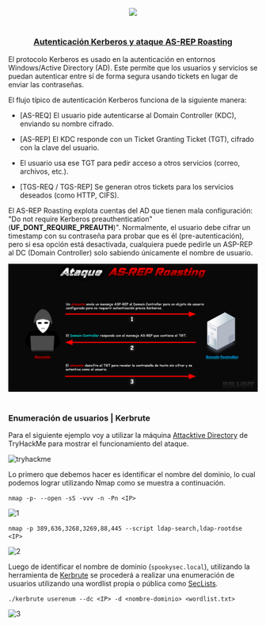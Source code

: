 <p align="center">
  <a href="https://github.com/DenverCoder1/readme-typing-svg"><img src="https://readme-typing-svg.herokuapp.com?font=Fira+Code&size=19&pause=1000&color=D1F700&width=350&lines=Ataque+de+AS-REP+Roasting"></a>
</p>

<h1 align="center"></h1>

<h3 align="center"><ins>Autenticación Kerberos y ataque AS-REP Roasting</ins></h3>

El protocolo Kerberos es usado en la autenticación en entornos Windows/Active Directory (AD). Este permite que los usuarios y servicios se puedan autenticar entre sí de forma segura usando tickets en lugar de enviar las contraseñas.

El flujo típico de autenticación Kerberos funciona de la siguiente manera:
- [AS-REQ] El usuario pide autenticarse al Domain Controller (KDC), enviando su nombre cifrado.

- [AS-REP] El KDC responde con un Ticket Granting Ticket (TGT), cifrado con la clave del usuario.

- El usuario usa ese TGT para pedir acceso a otros servicios (correo, archivos, etc.).

- [TGS-REQ / TGS-REP] Se generan otros tickets para los servicios deseados (como HTTP, CIFS).

El AS-REP Roasting explota cuentas del AD que tienen mala configuración: "Do not require Kerberos preauthentication" (**UF_DONT_REQUIRE_PREAUTH**)". Normalmente, el usuario debe cifrar un timestamp con su contraseña para probar que es él (pre-autenticación), pero si esa opción está desactivada, cualquiera puede pedirle un ASP-REP al DC (Domain Controller) solo sabiendo únicamente el nombre de usuario.

<p align="center">
  <img src="https://github.com/R3LI4NT/articulos/blob/main/Pentesting/O.S/img/AS-REP_Roasting_esq.png">
</p>

<h1 align="center"></h1>

### Enumeración de usuarios | Kerbrute
Para el siguiente ejemplo voy a utilizar la máquina <a href="https://tryhackme.com/room/attacktivedirectory">Attacktive Directory</a> de TryHackMe para mostrar el funcionamiento del ataque. 

<img width="1065" height="256" alt="tryhackme" src="https://github.com/user-attachments/assets/95c6e049-19bf-4d74-a71c-3ea7dae8514c" />


Lo primero que debemos hacer es identificar el nombre del dominio, lo cual podemos lograr utilizando Nmap como se muestra a continuación.
```
nmap -p- --open -sS -vvv -n -Pn <IP>
```

<img width="812" height="236" alt="1" src="https://github.com/user-attachments/assets/a9ef42b3-fd0d-468f-b19c-1f43655763f8" />

```
nmap -p 389,636,3268,3269,88,445 --script ldap-search,ldap-rootdse <IP>
```
<img width="1027" height="451" alt="2" src="https://github.com/user-attachments/assets/94968195-854e-4d2d-8e50-69a009a7e518" />

Luego de identificar el nombre de dominio (`spookysec.local`), utilizando la herramienta de <a href="https://github.com/ropnop/kerbrute">Kerbrute</a> se procederá a realizar una enumeración de usuarios utilizando una wordlist propia o pública como <a href="https://github.com/danielmiessler/SecLists">SecLists</a>.
```
./kerbrute userenum --dc <IP> -d <nombre-dominio> <wordlist.txt>
```
<img width="860" height="446" alt="3" src="https://github.com/user-attachments/assets/125bee0f-18f0-430b-9101-4cf213c3e404" />
